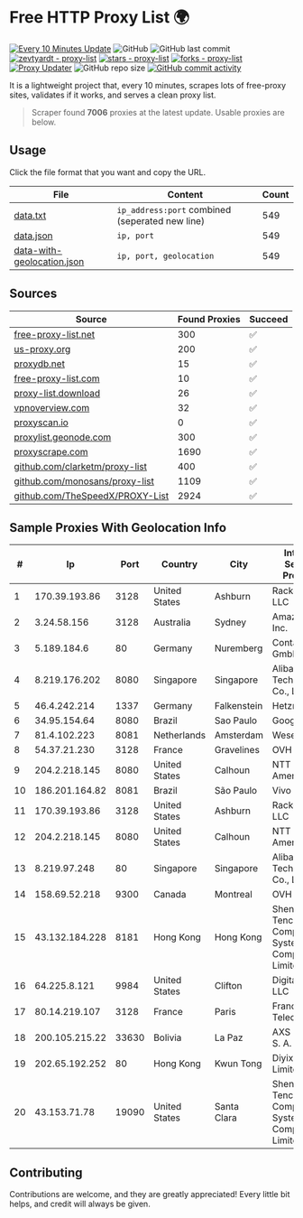 
# Free HTTP Proxy List 🌍

[![Every 10 Minutes Update](https://github.com/mertguvencli/http-proxy-list/actions/workflows/main.yml/badge.svg?branch=main)](https://github.com/mertguvencli/http-proxy-list/actions/workflows/main.yml)
![GitHub](https://img.shields.io/github/license/mertguvencli/http-proxy-list)
![GitHub last commit](https://img.shields.io/github/last-commit/mertguvencli/http-proxy-list)
[![zevtyardt - proxy-list](https://img.shields.io/static/v1?label=zevtyardt&message=proxy-list&color=blue&logo=github)](https://github.com/zevtyardt/proxy-list "Go to GitHub repo")
[![stars - proxy-list](https://img.shields.io/github/stars/zevtyardt/proxy-list?style=social)](https://github.com/zevtyardt/proxy-list)
[![forks - proxy-list](https://img.shields.io/github/forks/zevtyardt/proxy-list?style=social)](https://github.com/zevtyardt/proxy-list)
[![Proxy Updater](https://github.com/zevtyardt/proxy-list/workflows/Proxy%20Updater/badge.svg)](https://github.com/zevtyardt/proxy-list/actions?query=workflow:"Proxy+Updater")
![GitHub repo size](https://img.shields.io/github/repo-size/zevtyardt/proxy-list)
[![GitHub commit activity](https://img.shields.io/github/commit-activity/m/zevtyardt/proxy-list?logo=commits)](https://github.com/zevtyardt/proxy-list/commits/main)

It is a lightweight project that, every 10 minutes, scrapes lots of free-proxy sites, validates if it works, and serves a clean proxy list.

> Scraper found **7006** proxies at the latest update. Usable proxies are below.

## Usage

Click the file format that you want and copy the URL.

|File|Content|Count|
|----|-------|-----|
|[data.txt](https://raw.githubusercontent.com/mertguvencli/http-proxy-list/main/proxy-list/data.txt)|`ip_address:port` combined (seperated new line)|549|
|[data.json](https://raw.githubusercontent.com/mertguvencli/http-proxy-list/main/proxy-list/data.json)|`ip, port`|549|
|[data-with-geolocation.json](https://raw.githubusercontent.com/mertguvencli/http-proxy-list/main/proxy-list/data-with-geolocation.json)|`ip, port, geolocation`|549|

## Sources

|Source|Found Proxies|Succeed|
|------|-------------|-------|
|[free-proxy-list.net](https://free-proxy-list.net)|300|✅|
|[us-proxy.org](https://www.us-proxy.org)|200|✅|
|[proxydb.net](http://proxydb.net)|15|✅|
|[free-proxy-list.com](https://free-proxy-list.com/?page=&port=&type%5B%5D=http&type%5B%5D=https&up_time=0&search=Search)|10|✅|
|[proxy-list.download](https://www.proxy-list.download/HTTP)|26|✅|
|[vpnoverview.com](https://vpnoverview.com/privacy/anonymous-browsing/free-proxy-servers)|32|✅|
|[proxyscan.io](https://www.proxyscan.io)|0|✅|
|[proxylist.geonode.com](https://proxylist.geonode.com/api/proxy-list?limit=300&page=1&sort_by=lastChecked&sort_type=desc&protocols=http,https)|300|✅|
|[proxyscrape.com](https://api.proxyscrape.com/v2/?request=displayproxies&protocol=http&timeout=10000&country=all&ssl=all&anonymity=all)|1690|✅|
|[github.com/clarketm/proxy-list](https://raw.githubusercontent.com/clarketm/proxy-list/master/proxy-list-raw.txt)|400|✅|
|[github.com/monosans/proxy-list](https://raw.githubusercontent.com/monosans/proxy-list/main/proxies/http.txt)|1109|✅|
|[github.com/TheSpeedX/PROXY-List](https://raw.githubusercontent.com/TheSpeedX/PROXY-List/master/http.txt)|2924|✅|


## Sample Proxies With Geolocation Info

|#|Ip|Port|Country|City|Internet Service Provider|
|-|--|----|-------|----|-------------------------|
|1|170.39.193.86|3128|United States|Ashburn|Rackdog, LLC|
|2|3.24.58.156|3128|Australia|Sydney|Amazon.com, Inc.|
|3|5.189.184.6|80|Germany|Nuremberg|Contabo GmbH|
|4|8.219.176.202|8080|Singapore|Singapore|Alibaba (US) Technology Co., Ltd.|
|5|46.4.242.214|1337|Germany|Falkenstein|Hetzner|
|6|34.95.154.64|8080|Brazil|Sao Paulo|Google LLC|
|7|81.4.102.223|8081|Netherlands|Amsterdam|WeservIT|
|8|54.37.21.230|3128|France|Gravelines|OVH SAS|
|9|204.2.218.145|8080|United States|Calhoun|NTT America, Inc.|
|10|186.201.164.82|8081|Brazil|São Paulo|Vivo|
|11|170.39.193.86|3128|United States|Ashburn|Rackdog, LLC|
|12|204.2.218.145|8080|United States|Calhoun|NTT America, Inc.|
|13|8.219.97.248|80|Singapore|Singapore|Alibaba (US) Technology Co., Ltd.|
|14|158.69.52.218|9300|Canada|Montreal|OVH SAS|
|15|43.132.184.228|8181|Hong Kong|Hong Kong|Shenzhen Tencent Computer Systems Company Limited|
|16|64.225.8.121|9984|United States|Clifton|DigitalOcean, LLC|
|17|80.14.219.107|3128|France|Paris|France Telecom|
|18|200.105.215.22|33630|Bolivia|La Paz|AXS Bolivia S. A.|
|19|202.65.192.252|80|Hong Kong|Kwun Tong|Diyixian.com Limited|
|20|43.153.71.78|19090|United States|Santa Clara|Shenzhen Tencent Computer Systems Company Limited|



## Contributing

Contributions are welcome, and they are greatly appreciated! Every
little bit helps, and credit will always be given.


